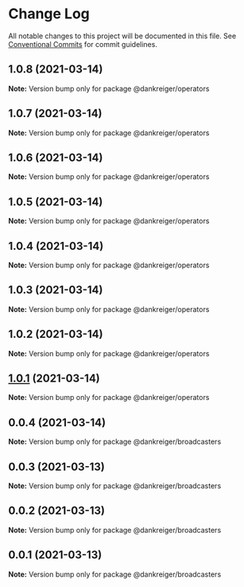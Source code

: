 # Change Log

All notable changes to this project will be documented in this file.
See [Conventional Commits](https://conventionalcommits.org) for commit guidelines.

## 1.0.8 (2021-03-14)

**Note:** Version bump only for package @dankreiger/operators





## 1.0.7 (2021-03-14)

**Note:** Version bump only for package @dankreiger/operators





## 1.0.6 (2021-03-14)

**Note:** Version bump only for package @dankreiger/operators





## 1.0.5 (2021-03-14)

**Note:** Version bump only for package @dankreiger/operators





## 1.0.4 (2021-03-14)

**Note:** Version bump only for package @dankreiger/operators





## 1.0.3 (2021-03-14)

**Note:** Version bump only for package @dankreiger/operators





## 1.0.2 (2021-03-14)

**Note:** Version bump only for package @dankreiger/operators





## [1.0.1](https://github.com/dankreiger/puppy-callbacks/compare/v0.0.4...v1.0.1) (2021-03-14)

**Note:** Version bump only for package @dankreiger/operators





## 0.0.4 (2021-03-14)

**Note:** Version bump only for package @dankreiger/broadcasters





## 0.0.3 (2021-03-13)

**Note:** Version bump only for package @dankreiger/broadcasters





## 0.0.2 (2021-03-13)

**Note:** Version bump only for package @dankreiger/broadcasters





## 0.0.1 (2021-03-13)

**Note:** Version bump only for package @dankreiger/broadcasters
